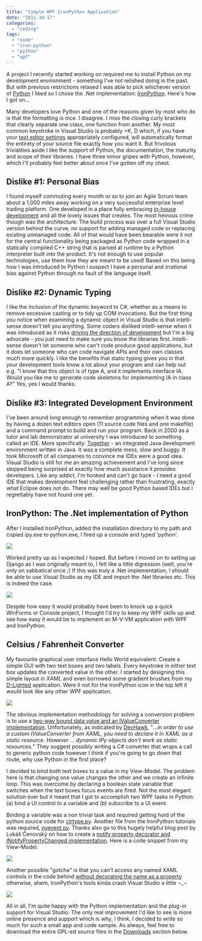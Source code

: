 ```yaml
---
title: "Simple WPF IronPython Application"
date: "2011-10-17"
categories: 
  - "coding"
tags: 
  - "code"
  - "iron-python"
  - "python"
  - "wpf"
---
```


A project I recently started working on required me to install Python on my development environment - something I've not relished doing in the past. But with previous restrictions relaxed I was able to pick whichever version of [Python](http://www.python.org/) I liked so I chose the .Net implementation: [IronPython](http://ironpython.net/). Here's how I got on...

Many developers love Python and one of the reasons given by most who do is that the formatting is nice. I disagree. I miss the closing curly brackets that clearly separate one class, one function from another. My most common keystroke in Visual Studio is probably <Ctrl>+K, D which, if you have your [text editor settings](http://visualstudiohacks.com/options/c-code-formatting/) appropriately configured, will automatically format the entirety of your source file exactly how you want it. But frivolous trivialities aside I like the support of Python, the documentation, the maturity and scope of their libraries. I have three minor gripes with Python, however, which I'll probably feel better about once I've gotten off my chest.

## Dislike #1: Personal Bias

I found myself commuting every month or so to join an Agile Scrum team about a 1,000 miles away working on a very successful enterprise level trading platform. One developed in a place fully embracing [in-house development](http://www.lifebeyondfife.com/76-in-house.html) and all the lovely issues that creates. The most heinous crime though was the architecture. The build process was over a full Visual Studio version behind the curve, no support for adding managed code or replacing existing unmanaged code. All of that would have been bearable were it not for the central functionality being packaged as Python code wrapped in a statically compiled C++ string that is parsed at runtime by a Python interpreter _built into_ the product. It's not enough to use popular technologies, use them how they are meant to be used! Based on this being how I was introduced to Python I suspect I have a personal and irrational bias against Python through no fault of the language itself.

## Dislike #2: Dynamic Typing

I like the inclusion of the dynamic keyword to C#, whether as a means to remove excessive casting or to tidy up COM invocations. But the first thing you notice when examining a dynamic object in Visual Studio is that intelli-sense doesn't tell you anything. Some coders disliked intelli-sense when it was introduced as it risks [driving the direction of development](http://blogs.msdn.com/b/eric_carter/archive/2004/09/06/225989.aspx) but I'm a big advocate - you just need to make sure you know the libraries first. Intelli-sense doesn't let someone who can't code produce good applications, but it does let someone who can code navigate APIs and their own classes much more quickly. I like the benefits that static typing gives you in that your development tools know a lot about your program and can help out e.g. "I know that this object is of type A, and it implements interface IA. Would you like me to generate code skeletons for implementing IA in class A?" Yes, yes I would thanks.

## Dislike #3: Integrated Development Environment

I've been around long enough to remember programming when it was done by having a dozen text editors open (11 source code files and one makefile) and a command prompt to build and run your program. Back in 2000 as a tutor and lab demonstrator at university I was introduced to something called an IDE. More specifically: [Together](http://en.wikipedia.org/wiki/Borland_Together) - an integrated Java development environment written in Java. It was a complete mess, slow and buggy. It took Microsoft of all companies to convince me IDEs were a good idea. Visual Studio is still for me an amazing achievement and I've long since stopped being surprised at exactly how much assistance it provides developers. Like any addict, I'm hooked and can't go back - I need a good IDE that makes development feel challenging rather than frustrating, exactly what Eclipse does not do. There may well be good Python based IDEs but I regrettably have not found one yet.

## IronPython: The .Net implementation of Python

After I installed IronPython, added the installation directory to my path and copied ipy.exe to python.exe, I fired up a console and typed 'python'.

![](/images/python_cmd.png)

Worked pretty up as I expected / hoped. But before I moved on to setting up Django as I was originally meant to, I felt like a little digression (well, you're only on sabbatical once ;) If this was truly a .Net implementation, I should be able to use Visual Studio as my IDE and import the .Net libraries etc. This is indeed the case.

![](/images/python_vs.png)

Despite how easy it would probably have been to knock up a quick WinForms or Console project, I thought I'd try to keep my WPF skills up and see how easy it would be to implement an M-V-VM application with WPF and IronPython.

## Celsius / Fahrenheit Converter

My favourite graphical user interface Hello World equivalent. Create a simple GUI with two text boxes and two labels. Every keystroke in either text box updates the converted value in the other. I started by designing this simple layout in XAML and even borrowed some gradient brushes from my [D-Lighted](http://www.lifebeyondfife.com/77-d-lighted.html) application. Were it not for the IronPython icon in the top left it would look like any other WPF application.

![](/images/celsius_converter.png)

The obvious implementation methodology for solving a conversion problem is to use a [two-way bound data value and an IValueConverter implementation](http://stackoverflow.com/questions/4617216/wpf-binding-doing-a-temperature-converter-app). Unfortunately, as indicated by [DevHawk](http://devhawk.net/2008/11/17/ironpython-and-wpf-part-3-data-binding/), "_...in order to use a custom IValueConverter from XAML, you need to declare it in XAML as a static resource. However ... dynamic IPy objects don’t work as static resources._" They suggest possibly writing a C# converter that wraps a call to generic python code however I think if you're going to go down that route, why use Python in the first place?

I decided to bind both text boxes to a value in my View-Model. The problem here is that changing one value changes the other and we create an infinite loop. This was overcome by declaring a boolean state variable that switches when the text boxes focus events are fired. Not the most elegant solution ever but it meant that I got to accomplish two WPF tasks in Python: (a) bind a UI control to a variable and (b) subscribe to a UI event.

Binding a variable was a non trivial task and required getting hold of the python source code for [clrtype.py](https://ironpython.svn.codeplex.com/svn/IronPython_Main/Languages/IronPython/Samples/ClrType/clrtype.py). Another file from the IronPython tutorials was required, [pyevent.py](http://trac.geekisp.com/bleep/browser/trunk/IronPython/src/Tutorial/pyevent.py). Thanks also go to this hugely helpful blog post by Lukáš Čenovský on how to create a [notify property decorator and INotifyPropertyChanged implementation](http://gui-at.blogspot.com/2009/11/inotifypropertychanged-in-ironpython.html). Here is a code snippet from my View-Model:

![](/images/bound_variable.png)

Another possible "gotcha" is that you can't access any named XAML controls in the code behind [without decorating the name as a property](http://stackoverflow.com/questions/5853812/gui-development-with-ironpython-and-visual-studio-2010) otherwise, ahem, IronPython's tools kinda crash Visual Studio a little ¬\_¬

![](/images/code_behind.png)

All in all, I'm quite happy with the Python implementation and the plug-in support for Visual Studio. The only real improvement I'd like to see is more online presence and support which is why, I think, I decided to write so much for such a small app and code sample. As always, feel free to download the entire GPL-ed source files in the [Downloads](https://github.com/lifebeyondfife/IronPythonWPF) section below.
